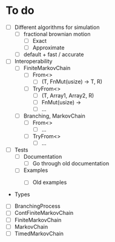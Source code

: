 # To do

- [ ] Different algorithms for simulation
  - [ ] fractional brownian motion
    - [ ] Exact
    - [ ] Approximate
  - [ ] default + fast / accurate
- [ ] Interoperability
  - [ ] FiniteMarkovChain
    - [ ] From<>
      - [ ] (T, FnMut(usize) -> T, R)
    - [ ] TryFrom<>
      - [ ] (T, Array1<T>, Array2<T>, R)
      - [ ] FnMut(usize) -> 
      - [ ] ... 
  - [ ] Branching, MarkovChain
    - [ ] From<>
      - [ ] ... 
    - [ ] TryFrom<>
      - [ ] ...  
- [ ] Tests
  - [ ] Documentation
    - [ ] Go through old documentation
  - [ ] Examples
    - [ ] Old examples



- Types

- [ ] BranchingProcess	
- [ ] ContFiniteMarkovChain	
- [ ] FiniteMarkovChain
- [ ] MarkovChain
- [ ] TimedMarkovChain